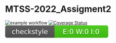 # MTSS-2022_Assigment2

![example workflow](https://github.com/avolpe1998/MTSS-2022_Assigment2/actions/workflows/build.yml/badge.svg)
[![Coverage Status](https://coveralls.io/repos/github/avolpe1998/MTSS-2022_Assigment2/badge.svg?branch=main)](https://coveralls.io/github/avolpe1998/MTSS-2022_Assigment2?branch=main)
![Checkstyle](.github/badges/checkstyle-result.svg)
